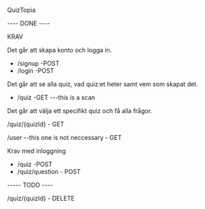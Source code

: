 QuizTopia

---- DONE ----

KRAV

Det går att skapa konto och logga in.

- /signup -POST
- /login -POST

Det går att se alla quiz, vad quiz:et heter samt vem som skapat det.

- /quiz -GET ---this is a scan

Det går att välja ett specifikt quiz och få alla frågor.

/quiz/{quizId} - GET

/user --this one is not neccessary - GET

Krav med inloggning

- /quiz -POST
- /quiz/question - POST

----- TODO ----

/quiz/{quizId} - DELETE
